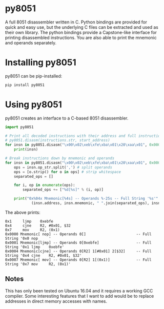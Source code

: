 # py8051
A full 8051 disassembler written in C. Python bindings are provided for quick and easy use, but the underlying C files can be extracted and used as their own library.
The python bindings provide a Capstone-like interface for printing disassembled instructions. You are also able to print the mnemonic and operands separately.

# Installing py8051

py8051 can be pip-installed:

```bash
pip install py8051
```

# Using py8051

py8051 creates an interface to a C-based 8051 disassembler.

```python
import py8051

# Print all decoded instructions with their address and full instruction text
# py8051.disasm(instructions.str, start_address)
for insn in py8051.disasm("\x00\x02\xeb\xfe\xba\x01\x20\xaa\x01", 0x0000):
    print(insn)

# Break instructions down by mnemonic and operands
for insn in py8051.disasm("\x00\x02\xeb\xfe\xba\x01\x20\xaa\x01", 0x0000):
    ops = insn.op_str.split(',') # split operands
    ops = [o.strip() for o in ops] # strip whitespace
    separated_ops = []

    for i, op in enumerate(ops):
        separated_ops += ["%d[%s]" % (i, op)]

    print("0x%04x Mnemonic[%4s] -- Operands %-25s -- Full String '%s'" %
            (insn.address, insn.mnemonic, " ".join(separated_ops), insn))
```

The above prints:

```
0x1     ljmp    0xebfe
0x4     cjne    R2, #0x01, $32
0x7     mov     R2, (0x1)
0x0000 Mnemonic[ nop] -- Operands 0[]                       -- Full String '0x0 nop     '
0x0001 Mnemonic[ljmp] -- Operands 0[0xebfe]                 -- Full String '0x1 ljmp    0xebfe'
0x0004 Mnemonic[cjne] -- Operands 0[R2] 1[#0x01] 2[$32]     -- Full String '0x4 cjne    R2, #0x01, $32'
0x0007 Mnemonic[ mov] -- Operands 0[R2] 1[(0x1)]            -- Full String '0x7 mov     R2, (0x1)'
```

## Notes
This has only been tested on Ubuntu 16.04 and it requires a working GCC compiler.
Some interesting features that I want to add would be to replace addresses in direct memory accesses with names.
